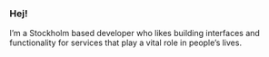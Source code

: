 ### Hej!

I’m a Stockholm based developer who likes building interfaces and functionality for services that play a vital role in people’s lives.
